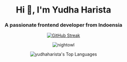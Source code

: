 <h1 align="center">Hi 👋, I'm Yudha Harista</h1>
<h3 align="center">A passionate frontend developer from Indoensia</h3>

<div align="center">
  
[![GitHub Streak](https://streak-stats.demolab.com?user=yudhaharista&theme=nightowl&card_width=467)](https://git.io/streak-stats)

![nightowl][nightowl] 

[nightowl]: https://github-readme-stats.vercel.app/api?username=yudhaharista&show_icons=true&hide=contribs,prs&cache_seconds=86400&theme=nightowl

![yudhaharista's Top Languages](https://github-readme-stats.vercel.app/api/top-langs/?username=yudhaharista&theme=nightowl&show_icons=true&hide_border=false&layout=compact&card_width=467)

</div>

